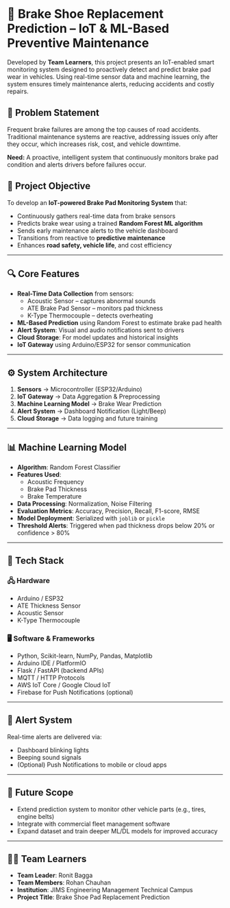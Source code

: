 # 🚗 Brake Shoe Replacement Prediction – IoT & ML-Based Preventive Maintenance

Developed by **Team Learners**, this project presents an IoT-enabled smart monitoring system designed to proactively detect and predict brake pad wear in vehicles. Using real-time sensor data and machine learning, the system ensures timely maintenance alerts, reducing accidents and costly repairs.

## 🧠 Problem Statement

Frequent brake failures are among the top causes of road accidents. Traditional maintenance systems are reactive, addressing issues only after they occur, which increases risk, cost, and vehicle downtime. 

**Need:** A proactive, intelligent system that continuously monitors brake pad condition and alerts drivers before failures occur.

## 🎯 Project Objective

To develop an **IoT-powered Brake Pad Monitoring System** that:

- Continuously gathers real-time data from brake sensors  
- Predicts brake wear using a trained **Random Forest ML algorithm**  
- Sends early maintenance alerts to the vehicle dashboard  
- Transitions from reactive to **predictive maintenance**  
- Enhances **road safety, vehicle life**, and cost efficiency

---

## 🔍 Core Features

- **Real-Time Data Collection** from sensors:
  - Acoustic Sensor – captures abnormal sounds
  - ATE Brake Pad Sensor – monitors pad thickness
  - K-Type Thermocouple – detects overheating  
- **ML-Based Prediction** using Random Forest to estimate brake pad health
- **Alert System**: Visual and audio notifications sent to drivers
- **Cloud Storage**: For model updates and historical insights
- **IoT Gateway** using Arduino/ESP32 for sensor communication

---

## ⚙️ System Architecture

1. **Sensors** → Microcontroller (ESP32/Arduino)  
2. **IoT Gateway** → Data Aggregation & Preprocessing  
3. **Machine Learning Model** → Brake Wear Prediction  
4. **Alert System** → Dashboard Notification (Light/Beep)  
5. **Cloud Storage** → Data logging and future training

---

## 📊 Machine Learning Model

- **Algorithm**: Random Forest Classifier
- **Features Used**: 
  - Acoustic Frequency
  - Brake Pad Thickness
  - Brake Temperature
- **Data Processing**: Normalization, Noise Filtering
- **Evaluation Metrics**: Accuracy, Precision, Recall, F1-score, RMSE
- **Model Deployment**: Serialized with `joblib` or `pickle`
- **Threshold Alerts**: Triggered when pad thickness drops below 20% or confidence > 80%

---

## 🧰 Tech Stack

### 🖧 Hardware
- Arduino / ESP32
- ATE Thickness Sensor
- Acoustic Sensor
- K-Type Thermocouple

### 🖥️ Software & Frameworks
- Python, Scikit-learn, NumPy, Pandas, Matplotlib
- Arduino IDE / PlatformIO
- Flask / FastAPI (backend APIs)
- MQTT / HTTP Protocols
- AWS IoT Core / Google Cloud IoT
- Firebase for Push Notifications (optional)

---

## 🔔 Alert System

Real-time alerts are delivered via:
- Dashboard blinking lights  
- Beeping sound signals  
- (Optional) Push Notifications to mobile or cloud apps

---

## 🧪 Future Scope

- Extend prediction system to monitor other vehicle parts (e.g., tires, engine belts)
- Integrate with commercial fleet management software
- Expand dataset and train deeper ML/DL models for improved accuracy

---

## 👨‍💻 Team Learners

- **Team Leader**: Ronit Bagga  
- **Team Members**: Rohan Chauhan  
- **Institution**: JIMS Engineering Management Technical Campus  
- **Project Title**: Brake Shoe Pad Replacement Prediction  

